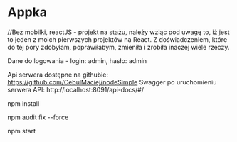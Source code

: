 # Appka

//Bez mobilki, reactJS - projekt na stażu, należy wziąc pod uwagę to, iż jest to jeden z moich pierwszych projektów na React. Z doświadczeniem, które do tej pory zdobyłam, poprawiłabym, zmieniła i zrobiła inaczej wiele rzeczy.

Dane do logowania - login: admin, hasło: admin

Api serwera dostępne na githubie: https://github.com/CebulMaciej/nodeSimple 
Swagger po uruchomieniu serwera API: http://localhost:8091/api-docs/#/

npm install

npm audit fix --force

npm start


